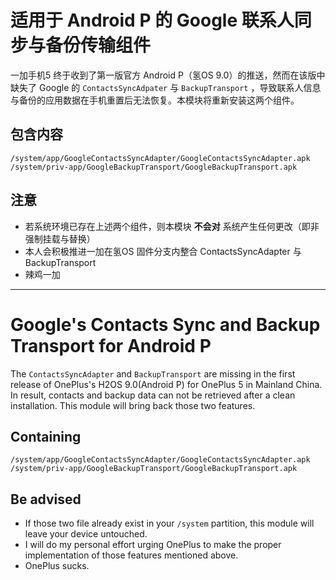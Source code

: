 # 适用于 Android P 的 Google 联系人同步与备份传输组件

一加手机5 终于收到了第一版官方 Android P（氢OS 9.0）的推送，然而在该版中缺失了 Google 的 `ContactsSyncAdpater` 与 `BackupTransport` ，导致联系人信息与备份的应用数据在手机重置后无法恢复。本模块将重新安装这两个组件。

## 包含内容

```
/system/app/GoogleContactsSyncAdapter/GoogleContactsSyncAdapter.apk
/system/priv-app/GoogleBackupTransport/GoogleBackupTransport.apk
```

## 注意

- 若系统环境已存在上述两个组件，则本模块 **不会对** 系统产生任何更改（即非强制挂载与替换）
- 本人会积极推进一加在氢OS 固件分支内整合 ContactsSyncAdapter 与 BackupTransport
- 辣鸡一加

---

# Google's Contacts Sync and Backup Transport for Android P

The `ContactsSyncAdapter` and `BackupTransport` are missing in the first release of OnePlus's H2OS 9.0(Android P) for OnePlus 5 in Mainland China. In result, contacts and backup data can not be retrieved after a clean installation. This module will bring back those two features.

## Containing

```
/system/app/GoogleContactsSyncAdapter/GoogleContactsSyncAdapter.apk
/system/priv-app/GoogleBackupTransport/GoogleBackupTransport.apk
```

## Be advised

- If those two file already exist in your `/system` partition, this module will leave your device untouched.
- I will do my personal effort urging OnePlus to make the proper implementation of those features mentioned above.
- OnePlus sucks.
